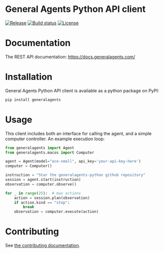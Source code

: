 # General Agents Python API client

[![Release](https://img.shields.io/github/v/release/generalagents/generalagents-python)](https://img.shields.io/github/v/release/generalagents/generalagents-python)
[![Build status](https://img.shields.io/github/actions/workflow/status/generalagents/generalagents-python/main.yml?branch=main)](https://github.com/generalagents/generalagents-python/actions/workflows/main.yml?query=branch%3Amain)
[![License](https://img.shields.io/github/license/generalagents/generalagents-python)](https://img.shields.io/github/license/generalagents/generalagents-python)

# Documentation

The REST API documentation: https://docs.generalagents.com/

# Installation

General Agents Python API client is available as a python package on PyPI:

```bash
pip install generalagents
```

# Usage

This client includes both an interface for calling the agent, and a simple computer controller. An example execution
loop:

```python
from generalagents import Agent
from generalagents.macos import Computer

agent = Agent(model="ace-small", api_key='your-api-key-here')
computer = Computer()

instruction = "Star the generalagents-python github repository"
session = agent.start(instruction)
observation = computer.observe()

for _ in range(25):  # max actions
    action = session.plan(observation)
    if action.kind == "stop":
        break
    observation = computer.execute(action)
```

# Contributing

See [the contributing documentation](CONTRIBUTING.md).
